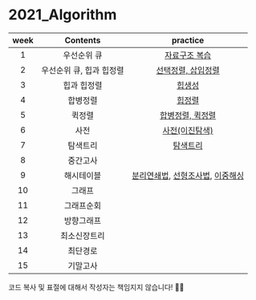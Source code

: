 # 2021_Algorithm

|week|Contents|practice|
|:--:|:--:|:--:|
|1|우선순위 큐|[자료구조 복습](https://github.com/yunjeong-chang/2021_Algorithm/blob/main/1%EC%A3%BC%EC%B0%A8/1%EC%A3%BC%EC%B0%A8%20%EC%8B%A4%EC%8A%B5.md)|
|2|우선순위 큐, 힙과 힙정렬|[선택정렬, 삽입정렬](https://github.com/yunjeong-chang/2021_Algorithm/blob/main/2%EC%A3%BC%EC%B0%A8/2%EC%A3%BC%EC%B0%A8%20%EC%8B%A4%EC%8A%B5.md)|
|3|힙과 힙정렬|[힙생성](https://github.com/yunjeong-chang/2021_Algorithm/blob/main/3%EC%A3%BC%EC%B0%A8/3%EC%A3%BC%EC%B0%A8%20%EC%8B%A4%EC%8A%B5.md)|
|4|합병정렬|[힙정렬](https://github.com/yunjeong-chang/2021_Algorithm/blob/main/4%EC%A3%BC%EC%B0%A8/4%EC%A3%BC%EC%B0%A8%20%EC%8B%A4%EC%8A%B5.md)|
|5|퀵정렬|[합병정렬, 퀵정렬](https://github.com/yunjeong-chang/2021_Algorithm/blob/main/5%EC%A3%BC%EC%B0%A8/5%EC%A3%BC%EC%B0%A8%20%EC%8B%A4%EC%8A%B5.md)|
|6|사전|[사전(이진탐색)](https://github.com/yunjeong-chang/2021_Algorithm/blob/main/6%EC%A3%BC%EC%B0%A8/6%EC%A3%BC%EC%B0%A8%20%EC%8B%A4%EC%8A%B5.md)|
|7|탐색트리|[탐색트리](https://github.com/yunjeong-chang/2021_Algorithm/blob/main/7%EC%A3%BC%EC%B0%A8/%ED%83%90%EC%83%89%ED%8A%B8%EB%A6%AC%20%EC%8B%A4%EC%8A%B5.md)|
|8|중간고사||
|9|해시테이블|[분리연쇄법](https://github.com/yunjeong-chang/2021_Algorithm/blob/main/9%EC%A3%BC%EC%B0%A8/%EB%B6%84%EB%A6%AC%EC%97%B0%EC%87%84%EB%B2%95-%ED%95%B4%EC%8B%9C%ED%85%8C%EC%9D%B4%EB%B8%94.md), [선형조사법](https://github.com/yunjeong-chang/2021_Algorithm/blob/main/9%EC%A3%BC%EC%B0%A8/%EA%B0%9C%EB%B0%A9%EC%A3%BC%EC%86%8C%EB%B2%95-%EC%84%A0%ED%98%95%EC%A1%B0%EC%82%AC%EB%B2%95.md), [이중해싱](https://github.com/yunjeong-chang/2021_Algorithm/blob/main/9%EC%A3%BC%EC%B0%A8/%EB%B6%84%EB%A6%AC%EC%97%B0%EC%87%84%EB%B2%95-%EC%9D%B4%EC%A4%91%ED%95%B4%EC%8B%B1.md)|
|10|그래프||
|11|그래프순회||
|12|방향그래프||
|13|최소신장트리||
|14|최단경로||
|15|기말고사||

코드 복사 및 표절에 대해서 작성자는 책임지지 않습니다! 🙅‍♀️
